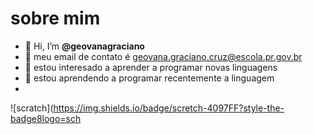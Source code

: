 # sobre mim
- 👋 Hi, I’m **@geovanagraciano**
- 🌟 meu email de contato é geovana.graciano.cruz@escola.pr.gov.br
- 👀 estou interesado a aprender a programar novas linguagens
- 🌱 estou aprendendo a programar recentemente a linguagem
- 
![scratch](https://img.shields.io/badge/scretch-4097FF?style-the-badge8logo=sch
